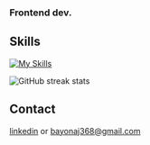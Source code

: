 ### Frontend dev. 

## Skills
[![My Skills](https://skillicons.dev/icons?i=html,css,tailwind,js,ts,react,nextjs,redux,&theme=light)](https://skillicons.dev)

![GitHub streak stats](https://streak-stats.demolab.com/?user=EmmanuelBayona)  

## Contact
[linkedin](https://www.linkedin.com/in/emmanuel-bayona-b3a490212/)
or bayonaj368@gmail.com
